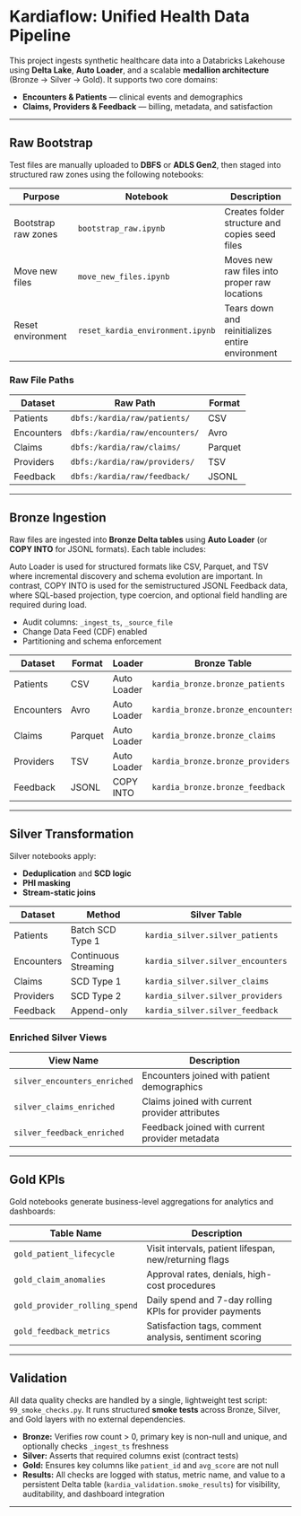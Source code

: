 # Kardiaflow: Unified Health Data Pipeline

This project ingests synthetic healthcare data into a Databricks Lakehouse using **Delta Lake**, **Auto Loader**, and a scalable **medallion architecture** (Bronze → Silver → Gold). It supports two core domains:

- **Encounters & Patients** — clinical events and demographics  
- **Claims, Providers & Feedback** — billing, metadata, and satisfaction

---

## Raw Bootstrap

Test files are manually uploaded to **DBFS** or **ADLS Gen2**, then staged into structured raw zones using the following notebooks:

| Purpose             | Notebook                             | Description                                      |
|---------------------|---------------------------------------|--------------------------------------------------|
| Bootstrap raw zones | `bootstrap_raw.ipynb`                | Creates folder structure and copies seed files   |
| Move new files      | `move_new_files.ipynb`               | Moves new raw files into proper raw locations    |
| Reset environment   | `reset_kardia_environment.ipynb`     | Tears down and reinitializes entire environment  |

### Raw File Paths

| Dataset     | Raw Path                                 | Format  |
|-------------|-------------------------------------------|---------|
| Patients    | `dbfs:/kardia/raw/patients/`              | CSV     |
| Encounters  | `dbfs:/kardia/raw/encounters/`            | Avro    |
| Claims      | `dbfs:/kardia/raw/claims/`                | Parquet |
| Providers   | `dbfs:/kardia/raw/providers/`             | TSV     |
| Feedback    | `dbfs:/kardia/raw/feedback/`              | JSONL   |

---

## Bronze Ingestion

Raw files are ingested into **Bronze Delta tables** using **Auto Loader** (or **COPY INTO** for JSONL formats). Each table includes:

Auto Loader is used for structured formats like CSV, Parquet, and TSV where incremental discovery and schema evolution are important. In contrast, COPY INTO is used for the semistructured JSONL Feedback data, where SQL-based projection, type coercion, and optional field handling are required during load.

- Audit columns: `_ingest_ts`, `_source_file`
- Change Data Feed (CDF) enabled
- Partitioning and schema enforcement

| Dataset     | Format   | Loader       | Bronze Table                      |
|-------------|----------|--------------|-----------------------------------|
| Patients    | CSV      | Auto Loader  | `kardia_bronze.bronze_patients`   |
| Encounters  | Avro     | Auto Loader  | `kardia_bronze.bronze_encounters` |
| Claims      | Parquet  | Auto Loader  | `kardia_bronze.bronze_claims`     |
| Providers   | TSV      | Auto Loader  | `kardia_bronze.bronze_providers`  |
| Feedback    | JSONL    | COPY INTO    | `kardia_bronze.bronze_feedback`   |

---

## Silver Transformation

Silver notebooks apply:

- **Deduplication** and **SCD logic**  
- **PHI masking**  
- **Stream-static joins**

| Dataset     | Method               | Silver Table                        |
|-------------|----------------------|-------------------------------------|
| Patients    | Batch SCD Type 1     | `kardia_silver.silver_patients`     |
| Encounters  | Continuous Streaming | `kardia_silver.silver_encounters`   |
| Claims      | SCD Type 1           | `kardia_silver.silver_claims`       |
| Providers   | SCD Type 2           | `kardia_silver.silver_providers`    |
| Feedback    | Append-only          | `kardia_silver.silver_feedback`     |

### Enriched Silver Views

| View Name                    | Description                                      |
|-----------------------------|--------------------------------------------------|
| `silver_encounters_enriched`| Encounters joined with patient demographics      |
| `silver_claims_enriched`    | Claims joined with current provider attributes   |
| `silver_feedback_enriched`  | Feedback joined with current provider metadata   |

---

## Gold KPIs

Gold notebooks generate business-level aggregations for analytics and dashboards:

| Table Name                    | Description                                                  |
|------------------------------|--------------------------------------------------------------|
| `gold_patient_lifecycle`     | Visit intervals, patient lifespan, new/returning flags       |
| `gold_claim_anomalies`       | Approval rates, denials, high-cost procedures               |
| `gold_provider_rolling_spend`| Daily spend and 7-day rolling KPIs for provider payments     |
| `gold_feedback_metrics`      | Satisfaction tags, comment analysis, sentiment scoring       |

---

## Validation

All data quality checks are handled by a single, lightweight test script: `99_smoke_checks.py`.
It runs structured **smoke tests** across Bronze, Silver, and Gold layers with no external dependencies.

- **Bronze:** Verifies row count > 0, primary key is non-null and unique, and optionally checks `_ingest_ts` freshness  
- **Silver:** Asserts that required columns exist (contract tests)  
- **Gold:** Ensures key columns like `patient_id` and `avg_score` are not null  
- **Results:** All checks are logged with status, metric name, and value to a persistent Delta table (`kardia_validation.smoke_results`) for visibility, auditability, and dashboard integration  

---